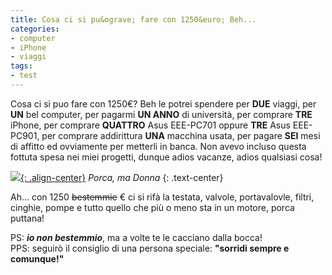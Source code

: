 ```yaml
---
title: Cosa ci si pu&ograve; fare con 1250&euro; Beh...
categories:
- computer
- iPhone
- viaggi
tags:
- test
---
```

Cosa ci si puo fare con 1250€? Beh le potrei spendere per **DUE** viaggi, per
**UN** bel computer, per pagarmi **UN ANNO** di università, per comprare
**TRE** iPhone, per comprare **QUATTRO** Asus EEE-PC701 oppure **TRE** Asus
EEE-PC901, per comprare addirittura **UNA** macchina usata, per pagare **SEI**
mesi di affitto ed ovviamente per metterli in banca. Non avevo incluso questa
fottuta spesa nei miei progetti, dunque adios vacanze, adios qualsiasi cosa!

[![]({{site.url}}/images/porca-ma-donna.jpg){: .align-center}]({{site.url}}/images/porca-ma-donna.jpg "Porca Ma Donna" )
_Porca, ma Donna_
{: .text-center}

Ah... con 1250 ~~bestemmie~~ € ci si rifà la testata, valvole, portavalovle,
filtri, cinghie, pompe e tutto quello che più o meno sta in un motore, porca
puttana!

PS: _**io non bestemmio**_, ma a volte te le cacciano dalla bocca!  
PPS: seguirò il consiglio di una persona speciale: **"sorridi sempre e
comunque!"**

